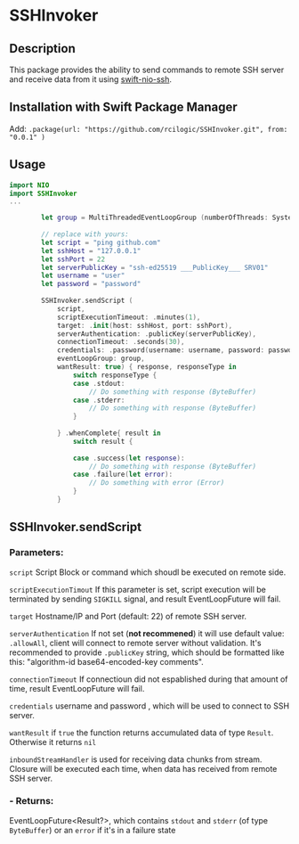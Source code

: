 # SSHInvoker

## Description
This package provides the ability to send commands to remote SSH server and receive data from it using [swift-nio-ssh](https://github.com/apple/swift-nio-ssh).

## Installation with Swift Package Manager
Add: `.package(url: "https://github.com/rcilogic/SSHInvoker.git", from: "0.0.1" )`

## Usage

```swift
import NIO
import SSHInvoker
...

        let group = MultiThreadedEventLoopGroup (numberOfThreads: System.coreCount)
                
        // replace with yours:
        let script = "ping github.com"
        let sshHost = "127.0.0.1"
        let sshPort = 22
        let serverPublicKey = "ssh-ed25519 ___PublicKey___ SRV01"
        let username = "user"
        let password = "password"
        
        SSHInvoker.sendScript (
            script,
            scriptExecutionTimeout: .minutes(1),
            target: .init(host: sshHost, port: sshPort),
            serverAuthentication: .publicKey(serverPublicKey),
            connectionTimeout: .seconds(30),
            credentials: .password(username: username, password: password),
            eventLoopGroup: group,
            wantResult: true) { response, responseType in
                switch responseType {
                case .stdout:
                    // Do something with response (ByteBuffer)
                case .stderr:
                    // Do something with response (ByteBuffer)
                }
            
            } .whenComplete{ result in
                switch result {
                    
                case .success(let response):
                    // Do something with response (ByteBuffer)
                case .failure(let error):
                    // Do something with error (Error)
                }
            }

```

## SSHInvoker.sendScript

### Parameters:
`script` Script Block or command which shoudl be executed on remote side.

`scriptExecutionTimout`  If this parameter is set, script execution will be terminated by sending `SIGKILL` signal, and result EventLoopFuture will fail.

`target` Hostname/IP and Port (default: 22) of remote SSH server.

`serverAuthentication` If not set (**not recommened**) it will use default value: `.allowAll`, client will connect to remote server without validation. It's recommended to provide `.publicKey` string, which should be formatted like this: "algorithm-id base64-encoded-key comments".

`connectionTimeout`  If connectioun did not espablished during that amount of time, result EventLoopFuture will fail.

`credentials`  username and password , which will be used to connect to SSH server.

`wantResult` if `true` the function returns accumulated data of type `Result`. Otherwise it returns `nil`

`inboundStreamHandler`  is used for receiving  data chunks from stream. Closure will be executed each time, when data has received from remote SSH server.

### - Returns: 
EventLoopFuture<Result?>, which contains  `stdout` and `stderr` (of type `ByteBuffer`) or an `error` if it's in a failure state
    
